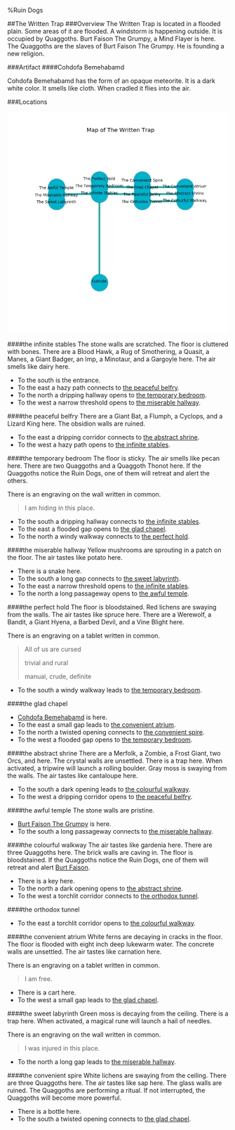 %Ruin Dogs

##The Written Trap
###Overview
The Written Trap is located in a flooded plain. Some areas of it are flooded. A windstorm is happening outside. It is occupied by Quaggoths. <a name="Burt-Faison-The-Grumpy"></a>Burt Faison The Grumpy, a Mind Flayer is here. The Quaggoths are the slaves of Burt Faison The Grumpy. He  is founding a new religion. 



###Artifact
####<a name="Cohdofa-Bemehabamd"></a>Cohdofa Bemehabamd


Cohdofa Bemehabamd has the form of an opaque meteorite. It is a dark white color. It smells like cloth. When cradled it flies into the air. 





###Locations


![](../v1/images/The-Written-Trap.png)

####<a name="the-infinite-stables"></a>the infinite stables
The stone walls are scratched. The floor is cluttered with bones. There are a Blood Hawk, a Rug of Smothering, a Quasit, a Manes, a Giant Badger, an Imp, a Minotaur, and a Gargoyle here. The air smells like dairy here. 



* To the south is the entrance.
* To the east a hazy path connects to [the peaceful belfry](#the-peaceful-belfry).
* To the north a dripping hallway opens to [the temporary bedroom](#the-temporary-bedroom).
* To the west a narrow threshold opens to [the miserable hallway](#the-miserable-hallway).


####<a name="the-peaceful-belfry"></a>the peaceful belfry
There are a Giant Bat, a Flumph, a Cyclops, and a Lizard King here. The obsidion walls are ruined. 



* To the east a dripping corridor connects to [the abstract shrine](#the-abstract-shrine).
* To the west a hazy path opens to [the infinite stables](#the-infinite-stables).


####<a name="the-temporary-bedroom"></a>the temporary bedroom
The floor is sticky. The air smells like pecan here. There are two Quaggoths and a Quaggoth Thonot here. If the Quaggoths notice the Ruin Dogs, one of them will retreat and alert the others. 

There is an engraving on the wall written in common. 

> I am hiding in this place.
>


* To the south a dripping hallway connects to [the infinite stables](#the-infinite-stables).
* To the east a flooded gap opens to [the glad chapel](#the-glad-chapel).
* To the north a windy walkway connects to [the perfect hold](#the-perfect-hold).


####<a name="the-miserable-hallway"></a>the miserable hallway
Yellow mushrooms are sprouting in a patch on the floor. The air tastes like potato here. 



* There is a snake here.
* To the south a long gap connects to [the sweet labyrinth](#the-sweet-labyrinth).
* To the east a narrow threshold opens to [the infinite stables](#the-infinite-stables).
* To the north a long passageway opens to [the awful temple](#the-awful-temple).


####<a name="the-perfect-hold"></a>the perfect hold
The floor is bloodstained. Red lichens are swaying from the walls. The air tastes like spruce here. There are a Werewolf, a Bandit, a Giant Hyena, a Barbed Devil, and a Vine Blight here. 

There is an engraving on a tablet written in common. 

> All of us are cursed
>
> trivial and rural
>
> manual, crude, definite
>


* To the south a windy walkway leads to [the temporary bedroom](#the-temporary-bedroom).


####<a name="the-glad-chapel"></a>the glad chapel




* [Cohdofa Bemehabamd](#Cohdofa-Bemehabamd) is here.
* To the east a small gap leads to [the convenient atrium](#the-convenient-atrium).
* To the north a twisted opening connects to [the convenient spire](#the-convenient-spire).
* To the west a flooded gap opens to [the temporary bedroom](#the-temporary-bedroom).


####<a name="the-abstract-shrine"></a>the abstract shrine
There are a Merfolk, a Zombie, a Frost Giant, two Orcs, and  here. The crystal walls are unsettled. There is a trap here. When activated, a tripwire will launch a rolling boulder. Gray moss is swaying from the walls. The air tastes like cantaloupe here. 



* To the south a dark opening leads to [the colourful walkway](#the-colourful-walkway).
* To the west a dripping corridor opens to [the peaceful belfry](#the-peaceful-belfry).


####<a name="the-awful-temple"></a>the awful temple
The stone walls are pristine. 



* [Burt Faison The Grumpy](#Burt-Faison-The-Grumpy) is here.
* To the south a long passageway connects to [the miserable hallway](#the-miserable-hallway).


####<a name="the-colourful-walkway"></a>the colourful walkway
The air tastes like gardenia here. There are three Quaggoths here. The brick walls are caving in. The floor is bloodstained. If the Quaggoths notice the Ruin Dogs, one of them will retreat and alert [Burt Faison](#Burt-Faison). 



* There is a key here.
* To the north a dark opening opens to [the abstract shrine](#the-abstract-shrine).
* To the west a torchlit corridor connects to [the orthodox tunnel](#the-orthodox-tunnel).


####<a name="the-orthodox-tunnel"></a>the orthodox tunnel




* To the east a torchlit corridor opens to [the colourful walkway](#the-colourful-walkway).


####<a name="the-convenient-atrium"></a>the convenient atrium
White ferns are decaying in cracks in the floor. The floor is flooded with eight inch deep lukewarm water. The concrete walls are unsettled. The air tastes like carnation here. 

There is an engraving on a tablet written in common. 

> I am free.
>


* There is a cart here.
* To the west a small gap leads to [the glad chapel](#the-glad-chapel).


####<a name="the-sweet-labyrinth"></a>the sweet labyrinth
Green moss is decaying from the ceiling. There is a trap here. When activated, a magical rune will launch a hail of needles. 

There is an engraving on the wall written in common. 

> I was injured in this place.
>


* To the north a long gap leads to [the miserable hallway](#the-miserable-hallway).


####<a name="the-convenient-spire"></a>the convenient spire
White lichens are swaying from the ceiling. There are three Quaggoths here. The air tastes like sap here. The glass walls are ruined. The Quaggoths are performing a ritual. If not interrupted, the Quaggoths will become more powerful. 



* There is a bottle here.
* To the south a twisted opening connects to [the glad chapel](#the-glad-chapel).


